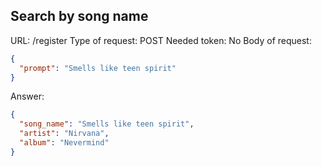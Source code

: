 ## Search by song name

URL: /register
Type of request: POST
Needed token: No
Body of request:

```json
{
  "prompt": "Smells like teen spirit"
}

```

Answer:

```json
{
  "song_name": "Smells like teen spirit",
  "artist": "Nirvana",
  "album": "Nevermind"
}

```

